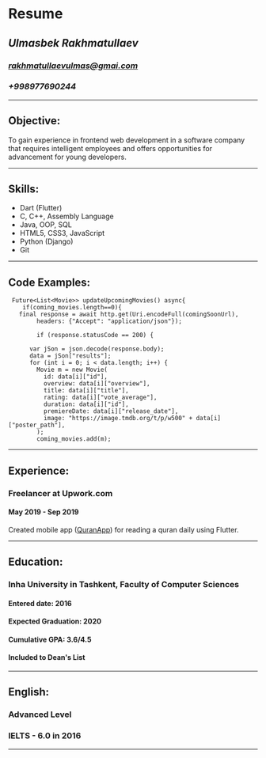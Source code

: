 # **Resume**
## *Ulmasbek Rakhmatullaev*
### *rakhmatullaevulmas@gmai.com*
### *+998977690244*
***
## **Objective:**
To gain experience in frontend web development in a software
company that requires intelligent employees and offers opportunities for
advancement for young developers.
***
## **Skills:**
* Dart (Flutter)
* C, C++, Assembly Language
* Java, OOP, SQL
* HTML5, CSS3, JavaScript
* Python (Django) 
* Git
***
## **Code Examples:** 
```
 Future<List<Movie>> updateUpcomingMovies() async{
    if(coming_movies.length==0){
   final response = await http.get(Uri.encodeFull(comingSoonUrl),
        headers: {"Accept": "application/json"});

        if (response.statusCode == 200) {
     
      var jSon = json.decode(response.body);
      data = jSon["results"];
      for (int i = 0; i < data.length; i++) {
        Movie m = new Movie(
          id: data[i]["id"],
          overview: data[i]["overview"],
          title: data[i]["title"],
          rating: data[i]["vote_average"],
          duration: data[i]["id"],
          premiereDate: data[i]["release_date"],
          image: "https://image.tmdb.org/t/p/w500" + data[i]["poster_path"],
        );
        coming_movies.add(m);
```
***
## **Experience:**
### Freelancer at Upwork.com
#### May 2019 - Sep 2019 
Created mobile app ([QuranApp](https://github.com/ulmas97/quranApp.git)) for reading a quran daily using Flutter.

***
## **Education:**
### Inha University in Tashkent, Faculty of Computer Sciences
#### Entered date: 2016
#### Expected Graduation: 2020
#### Cumulative GPA: 3.6/4.5
#### Included to Dean's List
***
## **English:** 
### Advanced Level
### IELTS - 6.0 in 2016

***
